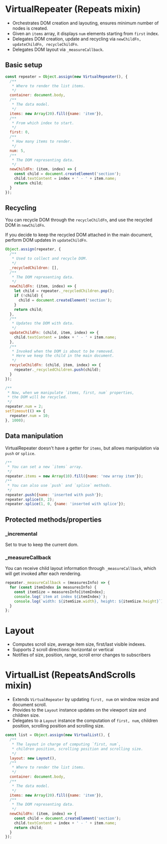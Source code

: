 # VirtualRepeater (Repeats mixin)

- Orchestrates DOM creation and layouting, ensures minimum number of nodes is created.
- Given an `items` array, it displays `num` elements starting from `first` index.
- Delegates DOM creation, update and recycling via `newChildFn, updateChildFn, recycleChildFn`.
- Delegates DOM layout via `_measureCallback`.

## Basic setup

```js
const repeater = Object.assign(new VirtualRepeater(), {
  /**
   * Where to render the list items.
   */
  container: document.body,
  /**
   * The data model.
   */
  items: new Array(20).fill({name: 'item'}),
  /**
   * From which index to start.
   */
  first: 0,
  /**
   * How many items to render.
   */
  num: 5,
  /**
   * The DOM representing data.
   */
  newChildFn: (item, index) => {
    const child = document.createElement('section');
    child.textContent = index + ' - ' + item.name;
    return child;
  }
});
```

## Recycling

You can recycle DOM through the `recycleChildFn`, and use the recycled DOM
in `newChildFn`.

If you decide to keep the recycled DOM attached in the main document, perform
DOM updates in `updateChildFn`.

```js
Object.assign(repeater, {
  /**
   * Used to collect and recycle DOM.
   */
  _recycledChildren: [],
  /**
   * The DOM representing data.
   */
  newChildFn: (item, index) => {
    let child = repeater._recycledChildren.pop();
    if (!child) {
      child = document.createElement('section');
    }
    return child;
  },
  /**
   * Updates the DOM with data.
   */
  updateChildFn: (child, item, index) => {
    child.textContent = index + ' - ' + item.name;
  },
  /**
   * Invoked when the DOM is about to be removed.
   * Here we keep the child in the main document.
   */
  recycleChildFn: (child, item, index) => {
    repeater._recycledChildren.push(child);
  }
});

/**
 * Now, when we manipulate `items, first, num` properties,
 * the DOM will be recycled.
 */
repeater.num = 2;
setTimeout(() => {
  repeater.num = 10;
}, 1000);

```

## Data manipulation

VirtualRepeater doesn't have a getter for `items`, but allows manipulation 
via `push` or `splice`.

```js
/**
 * You can set a new `items` array.
 */
repeater.items = new Array(10).fill({name: 'new array item'});
/**
 * You can also use `push` and `splice` methods.
 */
repeater.push({name: 'inserted with push'});
repeater.splice(0, 2);
repeater.splice(1, 0, {name: 'inserted with splice'});
```

## Protected methods/properties

### _incremental

Set to true to keep the current dom.

### _measureCallback

You can receive child layout information through `_measureCallback`,
which will get invoked after each rendering.
```js
repeater._measureCallback = (measuresInfo) => {
  for (const itemIndex in measuresInfo) {
    const itemSize = measuresInfo[itemIndex];
    console.log(`item at index ${itemIndex}`);
    console.log(`width: ${itemSize.width}, height: ${itemSize.height}`);
  }
};
```

# Layout

- Computes scroll size, average item size, first/last visible indexes.
- Supports 2 scroll directions: horizontal or vertical
- Notifies of size, position, range, scroll error changes to subscribers


# VirtualList (RepeatsAndScrolls mixin)

- Extends `VirtualRepeater` by updating `first, num` on window resize and document scroll.
- Provides to the `Layout` instance updates on the viewport size and children size.
- Delegates to a `Layout` instance the computation of `first, num`, children position, scrolling position and scrolling size.

```js
const list = Object.assign(new VirtualList(), {
  /**
   * The layout in charge of computing `first, num`,
   * children position, scrolling position and scrolling size.
   */
  layout: new Layout(),
  /**
   * Where to render the list items.
   */
  container: document.body,
  /**
   * The data model.
   */
  items: new Array(20).fill({name: 'item'}),
  /**
   * The DOM representing data.
   */
  newChildFn: (item, index) => {
    const child = document.createElement('section');
    child.textContent = index + ' - ' + item.name;
    return child;
  }
});
```
